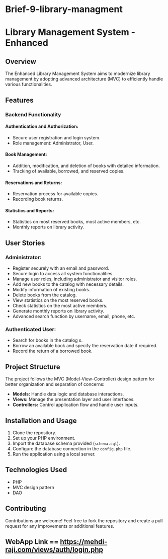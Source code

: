 # Brief-9-library-managment

# Library Management System - Enhanced

## Overview

The Enhanced Library Management System aims to modernize library management by adopting advanced architecture (MVC) to efficiently handle various functionalities.

## Features

### Backend Functionality

#### Authentication and Authorization:

- Secure user registration and login system.
- Role management: Administrator, User.

#### Book Management:

- Addition, modification, and deletion of books with detailed information.
- Tracking of available, borrowed, and reserved copies.

#### Reservations and Returns:

- Reservation process for available copies.
- Recording book returns.

#### Statistics and Reports:

- Statistics on most reserved books, most active members, etc.
- Monthly reports on library activity.

## User Stories

### Administrator:

- Register securely with an email and password.
- Secure login to access all system functionalities.
- Manage user roles, including administrator and visitor roles.
- Add new books to the catalog with necessary details.
- Modify information of existing books.
- Delete books from the catalog.
- View statistics on the most reserved books.
- Check statistics on the most active members.
- Generate monthly reports on library activity.
- Advanced search function by username, email, phone, etc.

### Authenticated User:

- Search for books in the catalog s.
- Borrow an available book and specify the reservation date if required.
- Record the return of a borrowed book.

## Project Structure

The project follows the MVC (Model-View-Controller) design pattern for better organization and separation of concerns:

- **Models:** Handle data logic and database interactions.
- **Views:** Manage the presentation layer and user interfaces.
- **Controllers:** Control application flow and handle user inputs.

## Installation and Usage

1. Clone the repository.
2. Set up your PHP environment.
3. Import the database schema provided (`schema.sql`).
4. Configure the database connection in the `config.php` file.
5. Run the application using a local server.

## Technologies Used

- PHP
- MVC design pattern
- DAO

## Contributing

Contributions are welcome! Feel free to fork the repository and create a pull request for any improvements or additional features.


## WebApp Link == https://mehdi-raji.com/views/auth/login.php


